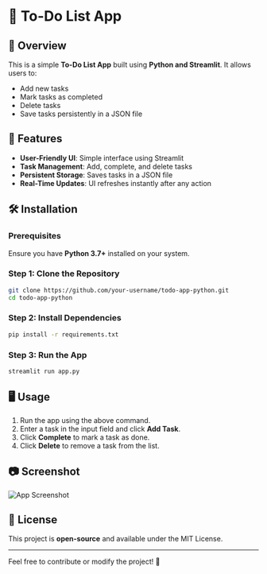 # 📝 To-Do List App

## 📌 Overview
This is a simple **To-Do List App** built using **Python and Streamlit**. It allows users to:
- Add new tasks
- Mark tasks as completed
- Delete tasks
- Save tasks persistently in a JSON file

## 🚀 Features
- **User-Friendly UI**: Simple interface using Streamlit
- **Task Management**: Add, complete, and delete tasks
- **Persistent Storage**: Saves tasks in a JSON file
- **Real-Time Updates**: UI refreshes instantly after any action

## 🛠️ Installation
### Prerequisites
Ensure you have **Python 3.7+** installed on your system.

### Step 1: Clone the Repository
```bash
git clone https://github.com/your-username/todo-app-python.git
cd todo-app-python
```

### Step 2: Install Dependencies
```bash
pip install -r requirements.txt
```

### Step 3: Run the App
```bash
streamlit run app.py
```

## 🖥️ Usage
1. Run the app using the above command.
2. Enter a task in the input field and click **Add Task**.
3. Click **Complete** to mark a task as done.
4. Click **Delete** to remove a task from the list.

## 📷 Screenshot
![App Screenshot](screenshot.png)

## 📜 License
This project is **open-source** and available under the MIT License.

---

Feel free to contribute or modify the project! 🚀

